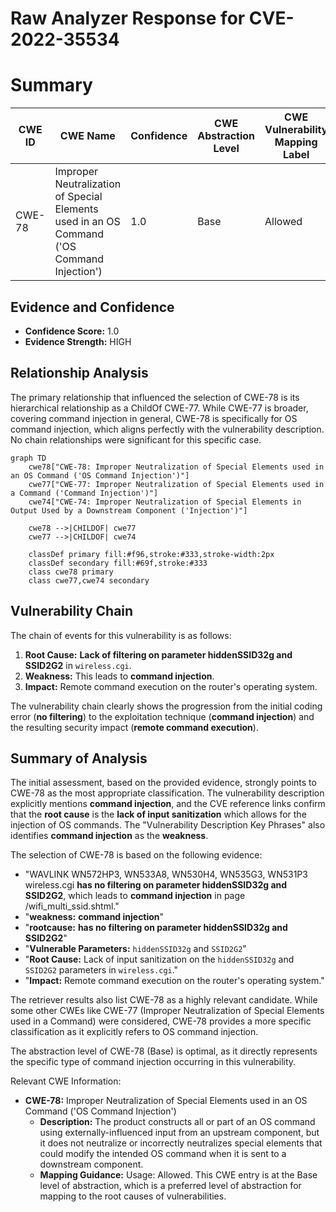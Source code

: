 # Raw Analyzer Response for CVE-2022-35534

# Summary
| CWE ID | CWE Name | Confidence | CWE Abstraction Level | CWE Vulnerability Mapping Label | CWE-Vulnerability Mapping Notes |
|---|---|---|---|---|---|
| CWE-78 | Improper Neutralization of Special Elements used in an OS Command ('OS Command Injection') | 1.0 | Base | Allowed | Primary CWE |

## Evidence and Confidence

*   **Confidence Score:** 1.0
*   **Evidence Strength:** HIGH

## Relationship Analysis
The primary relationship that influenced the selection of CWE-78 is its hierarchical relationship as a ChildOf CWE-77. While CWE-77 is broader, covering command injection in general, CWE-78 is specifically for OS command injection, which aligns perfectly with the vulnerability description. No chain relationships were significant for this specific case.

```mermaid
graph TD
    cwe78["CWE-78: Improper Neutralization of Special Elements used in an OS Command ('OS Command Injection')"]
    cwe77["CWE-77: Improper Neutralization of Special Elements used in a Command ('Command Injection')"]
    cwe74["CWE-74: Improper Neutralization of Special Elements in Output Used by a Downstream Component ('Injection')"]

    cwe78 -->|CHILDOF| cwe77
    cwe77 -->|CHILDOF| cwe74
    
    classDef primary fill:#f96,stroke:#333,stroke-width:2px
    classDef secondary fill:#69f,stroke:#333
    class cwe78 primary
    class cwe77,cwe74 secondary
```

## Vulnerability Chain
The chain of events for this vulnerability is as follows:
1.  **Root Cause:** **Lack of filtering on parameter hiddenSSID32g and SSID2G2** in `wireless.cgi`.
2.  **Weakness:** This leads to **command injection**.
3.  **Impact:** Remote command execution on the router's operating system.

The vulnerability chain clearly shows the progression from the initial coding error (**no filtering**) to the exploitation technique (**command injection**) and the resulting security impact (**remote command execution**).

## Summary of Analysis
The initial assessment, based on the provided evidence, strongly points to CWE-78 as the most appropriate classification. The vulnerability description explicitly mentions **command injection**, and the CVE reference links confirm that the **root cause** is the **lack of input sanitization** which allows for the injection of OS commands. The "Vulnerability Description Key Phrases" also identifies **command injection** as the **weakness**.

The selection of CWE-78 is based on the following evidence:
*   "WAVLINK WN572HP3, WN533A8, WN530H4, WN535G3, WN531P3 wireless.cgi **has no filtering on parameter hiddenSSID32g and SSID2G2**, which leads to **command injection** in page /wifi_multi_ssid.shtml."
*   "**weakness:** **command injection**"
*   "**rootcause:** **has no filtering on parameter hiddenSSID32g and SSID2G2**"
*   "**Vulnerable Parameters:** `hiddenSSID32g` and `SSID2G2`"
*   "**Root Cause:** Lack of input sanitization on the `hiddenSSID32g` and `SSID2G2` parameters in `wireless.cgi`."
*   "**Impact:** Remote command execution on the router's operating system."

The retriever results also list CWE-78 as a highly relevant candidate. While some other CWEs like CWE-77 (Improper Neutralization of Special Elements used in a Command) were considered, CWE-78 provides a more specific classification as it explicitly refers to OS command injection.

The abstraction level of CWE-78 (Base) is optimal, as it directly represents the specific type of command injection occurring in this vulnerability.

Relevant CWE Information:
*   **CWE-78:** Improper Neutralization of Special Elements used in an OS Command ('OS Command Injection')
    *   **Description:** The product constructs all or part of an OS command using externally-influenced input from an upstream component, but it does not neutralize or incorrectly neutralizes special elements that could modify the intended OS command when it is sent to a downstream component.
    *   **Mapping Guidance:** Usage: Allowed. This CWE entry is at the Base level of abstraction, which is a preferred level of abstraction for mapping to the root causes of vulnerabilities.